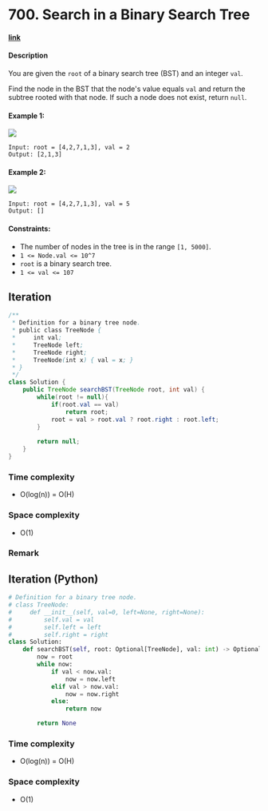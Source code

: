 # 700. Search in a Binary Search Tree

#### [link](https://leetcode.com/problems/search-in-a-binary-search-tree/) 

#### Description
You are given the `root` of a binary search tree (BST) and an integer `val`.

Find the node in the BST that the node's value equals `val` and return the subtree rooted with that node. If such a node does not exist, return `null`.

#### Example 1:
![](https://assets.leetcode.com/uploads/2021/01/12/tree1.jpg)
```
Input: root = [4,2,7,1,3], val = 2
Output: [2,1,3]
```

#### Example 2:
![](https://assets.leetcode.com/uploads/2021/01/12/tree2.jpg)
```
Input: root = [4,2,7,1,3], val = 5
Output: []
```

#### Constraints:
* The number of nodes in the tree is in the range `[1, 5000]`.
* `1 <= Node.val <= 10^7`
* `root` is a binary search tree.
* `1 <= val <= 107`

## Iteration
```java
/**
 * Definition for a binary tree node.
 * public class TreeNode {
 *     int val;
 *     TreeNode left;
 *     TreeNode right;
 *     TreeNode(int x) { val = x; }
 * }
 */
class Solution {
    public TreeNode searchBST(TreeNode root, int val) {
        while(root != null){
            if(root.val == val)
                return root;
            root = val > root.val ? root.right : root.left;
        }
        
        return null;
    }
}
```

### Time complexity
* O(log(n)) = O(H)
### Space complexity
* O(1)
### Remark

## Iteration (Python)
```python
# Definition for a binary tree node.
# class TreeNode:
#     def __init__(self, val=0, left=None, right=None):
#         self.val = val
#         self.left = left
#         self.right = right
class Solution:
    def searchBST(self, root: Optional[TreeNode], val: int) -> Optional[TreeNode]:
        now = root
        while now:
            if val < now.val:
                now = now.left
            elif val > now.val:
                now = now.right
            else:
                return now

        return None
```
### Time complexity
* O(log(n)) = O(H)
### Space complexity
* O(1)